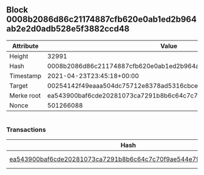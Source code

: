 ## Block 0008b2086d86c21174887cfb620e0ab1ed2b964ab2e2d0adb528e5f3882ccd48

Attribute | Value
--- | ---
Height | 32991
Hash | 0008b2086d86c21174887cfb620e0ab1ed2b964ab2e2d0adb528e5f3882ccd48
Timestamp | 2021-04-23T23:45:18+00:00
Target | 00254142f49eaaa504dc75712e8378ad5316cbcead634704b3734b6271167cc4
Merke root | ea543900baf6cde20281073ca7291b8b6c64c7c70f9ae544e79fde75b578c8ca
Nonce | 501266088

```

```

### Transactions

Hash | Amount
--- | ---
[ea543900baf6cde20281073ca7291b8b6c64c7c70f9ae544e79fde75b578c8ca](ea543900baf6cde20281073ca7291b8b6c64c7c70f9ae544e79fde75b578c8ca.md) | 10.00000000 SKEPTI 
